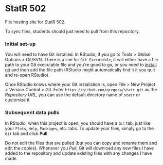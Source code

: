 StatR 502
=====

File hosting site for StatR 502.

To sync files, students should just need to pull from this repository. 

### Initial set-up

You will need to have Git installed. In RStudio, if you go to Tools > Global Options > Git/SVN. There is a line for `Git Executable`, it will either have a file path to your Git executable file and you're good to go, or you need to [install git](https://git-scm.com/downloads) and then add the file path (RStudio might automatically find it it you quit and re-open RStudio).

Once RStudio knows where your Git installation is, open File > New Project > Version Control > Git. Enter `https://github.com/gregorp/statr.git` as the *Repository URL*, you can use the default directory name of `statr` or customize it.

### Subsequent data pulls

In RStudio, when this project is open, you should have a `Git` tab, just like your `Plots`, `Help`, `Packages`, etc. tabs. To update your files, simply go to the `Git` tab and click **Pull**.

Do not edit the files that are pulled (but you can copy and rename them and edit the copies). Whenever you *Pull*, Git will download any new files I have added to the repository and update existing files with any changes I have made.
